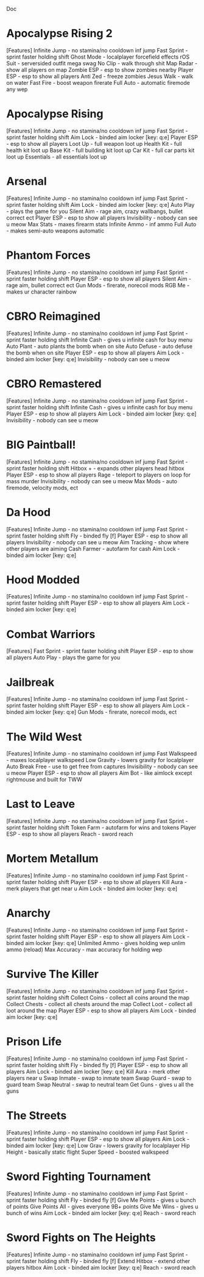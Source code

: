 Doc

# Apocalypse Rising 2
[Features]
Infinite Jump - no stamina/no cooldown inf jump
Fast Sprint - sprint faster holding shift
Ghost Mode - localplayer forcefield effects
rOS Suit - serversided outfit mega swag
No Clip - walk through shit
Map Radar - show all players on map
Zombie ESP - esp to show zombies nearby
Player ESP - esp to show all players
Anti Zed - freeze zombies
Jesus Walk - walk on water
Fast Fire - boost weapon firerate
Full Auto - automatic firemode any wep

# Apocalypse Rising
[Features]
Infinite Jump - no stamina/no cooldown inf jump
Fast Sprint - sprint faster holding shift
Aim Lock - binded aim locker [key: q:e]
Player ESP - esp to show all players
Loot Up - full weapon loot up
Health Kit - full health kit loot up
Base Kit - full building kit loot up
Car Kit - full car parts kit loot up
Essentials - all essentials loot up

# Arsenal
[Features]
Infinite Jump - no stamina/no cooldown inf jump
Fast Sprint - sprint faster holding shift
Aim Lock - binded aim locker [key: q:e]
Auto Play - plays the game for you 
Silent Aim - rage aim, crazy wallbangs, bullet correct ect
Player ESP - esp to show all players
Invisibility - nobody can see u meow
Max Stats - maxes firearm stats
Infinite Ammo - inf ammo 
Full Auto - makes semi-auto weapons automatic

# Phantom Forces
[Features]
Infinite Jump - no stamina/no cooldown inf jump
Fast Sprint - sprint faster holding shift
Player ESP - esp to show all players
Silent Aim - rage aim, bullet correct ect
Gun Mods - firerate, norecoil mods
RGB Me - makes ur character rainbow

# CBRO Reimagined
[Features]
Infinite Jump - no stamina/no cooldown inf jump
Fast Sprint - sprint faster holding shift
Infinite Cash - gives u infinite cash for buy menu
Auto Plant - auto plants the bomb when on site
Auto Defuse - auto defuse the bomb when on site
Player ESP - esp to show all players
Aim Lock - binded aim locker [key: q:e]
Invisibility - nobody can see u meow

# CBRO Remastered
[Features]
Infinite Jump - no stamina/no cooldown inf jump
Fast Sprint - sprint faster holding shift
Infinite Cash - gives u infinite cash for buy menu
Player ESP - esp to show all players
Aim Lock - binded aim locker [key: q:e]
Invisibility - nobody can see u meow

# BIG Paintball!
[Features]
Infinite Jump - no stamina/no cooldown inf jump
Fast Sprint - sprint faster holding shift
Hitbox + - expands other players head hitbox
Player ESP - esp to show all players
Rage - teleport to players on loop for mass murder
Invisibility - nobody can see u meow
Max Mods - auto firemode, velocity mods, ect

# Da Hood
[Features] 
Infinite Jump - no stamina/no cooldown inf jump
Fast Sprint - sprint faster holding shift
Fly - binded fly [f]
Player ESP - esp to show all players
Invisibility - nobody can see u meow
Aim Tracking - show where other players are aiming
Cash Farmer - autofarm for cash
Aim Lock - binded aim locker [key: q:e]

# Hood Modded
[Features]
Infinite Jump - no stamina/no cooldown inf jump
Fast Sprint - sprint faster holding shift
Player ESP - esp to show all players
Aim Lock - binded aim locker [key: q:e]

# Combat Warriors
[Features]
Fast Sprint - sprint faster holding shift
Player ESP - esp to show all players
Auto Play - plays the game for you 

# Jailbreak
[Features]
Infinite Jump - no stamina/no cooldown inf jump
Fast Sprint - sprint faster holding shift
Player ESP - esp to show all players
Aim Lock - binded aim locker [key: q:e]
Gun Mods - firerate, norecoil mods, ect

# The Wild West
[Features]
Infinite Jump - no stamina/no cooldown inf jump
Fast Walkspeed - maxes localplayer walkspeed
Low Gravity - lowers gravity for localplayer
Auto Break Free - use to get free from captures
Invisibility - nobody can see u meow
Player ESP - esp to show all players
Aim Bot - like aimlock except rightmouse and built for TWW

# Last to Leave
[Features]
Infinite Jump - no stamina/no cooldown inf jump
Fast Sprint - sprint faster holding shift
Token Farm - autofarm for wins and tokens
Player ESP - esp to show all players
Reach - sword reach

# Mortem Metallum
[Features] 
Infinite Jump - no stamina/no cooldown inf jump
Fast Sprint - sprint faster holding shift
Player ESP - esp to show all players
Kill Aura - merk players that get near u
Aim Lock - binded aim locker [key: q:e]

# Anarchy
[Features]
Infinite Jump - no stamina/no cooldown inf jump
Fast Sprint - sprint faster holding shift
Player ESP - esp to show all players
Aim Lock - binded aim locker [key: q:e]
Unlimited Ammo - gives holding wep unlim ammo (reload)
Max Accuracy - max accuracy for holding wep

# Survive The Killer
[Features]
Infinite Jump - no stamina/no cooldown inf jump
Fast Sprint - sprint faster holding shift
Collect Coins - collect all coins around the map
Collect Chests - collect all chests around the map
Collect Loot - collect all loot around the map
Player ESP - esp to show all players
Aim Lock - binded aim locker [key: q:e]

# Prison Life
[Features]
Infinite Jump - no stamina/no cooldown inf jump
Fast Sprint - sprint faster holding shift
Fly - binded fly [f]
Player ESP - esp to show all players
Aim Lock - binded aim locker [key: q:e]
Kill Aura - merk other players near u
Swap Inmate - swap to inmate team
Swap Guard - swap to guard team
Swap Neutral - swap to neutral team
Get Guns - gives u all the guns

# The Streets
[Features]
Infinite Jump - no stamina/no cooldown inf jump
Fast Sprint - sprint faster holding shift
Player ESP - esp to show all players
Aim Lock - binded aim locker [key: q:e]
Low Grav - lowers gravity for localplayer
Hip Height - basically static flight
Super Speed - boosted walkspeed

# Sword Fighting Tournament
[Features]
Infinite Jump - no stamina/no cooldown inf jump
Fast Sprint - sprint faster holding shift
Fly - binded fly [f]
Give Me Points - gives u bunch of points
Give Points All - gives everyone 9B+ points
Give Me Wins - gives u bunch of wins
Aim Lock - binded aim locker [key: q:e]
Reach - sword reach

# Sword Fights on The Heights
[Features]
Infinite Jump - no stamina/no cooldown inf jump
Fast Sprint - sprint faster holding shift
Fly - binded fly [f]
Extend Hitbox - extend other players hitbox
Aim Lock - binded aim locker [key: q:e]
Reach - sword reach
